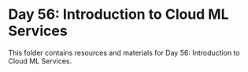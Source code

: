 # Day 56: Introduction to Cloud ML Services

This folder contains resources and materials for Day 56: Introduction to Cloud ML Services.